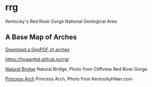 # rrg

Kentucky's Red River Gorge National Geological Area

## A Base Map of Arches

[Download a GeoPDF of arches](rrg-arches.pdf)

https://hoganfed.github.io/rrg/



[Natural Bridge](Natural_bridge_arch.jpg)
Natural Bridge, Photo from Cliffview Red River Gorge

[Princess Arch](Princess_arch.jpg)
Princess Arch, Photo from KentuckyHiker.com
